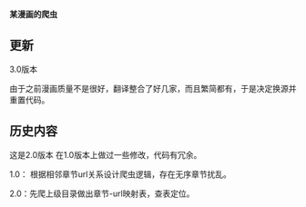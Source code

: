 **某漫画的爬虫**

## 更新

3.0版本

由于之前漫画质量不是很好，翻译整合了好几家，而且繁简都有，于是决定换源并重置代码。

## 历史内容

这是2.0版本 在1.0版本上做过一些修改，代码有冗余。

1.0： 根据相邻章节url关系设计爬虫逻辑，存在无序章节扰乱。

2.0：先爬上级目录做出章节-url映射表，查表定位。

